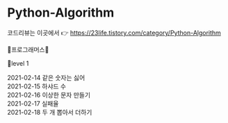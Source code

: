 # Python-Algorithm
코드리뷰는 이곳에서
👉 https://23life.tistory.com/category/Python-Algorithm

📖프로그래머스📖

🐤level 1

2021-02-14 같은 숫자는 싫어<br>
2021-02-15 하샤드 수<br>
2021-02-16 이상한 문자 만들기<br>
2021-02-17 실패율<br>
2021-02-18 두 개 뽑아서 더하기
